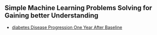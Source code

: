 ## Simple Machine Learning Problems Solving for Gaining better Understanding
* [diabetes Disease Progression One Year After Baseline](./001/)
